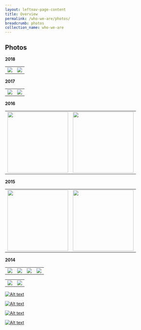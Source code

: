 ```yaml
---
layout: leftnav-page-content
title: Overview
permalink: /who-we-are/photos/
breadcrumb: photos
collection_name: who-we-are
---
```


Photos
---
**2018**
<table>
<tr>
<td><img src="/images/sample/MACAD2018-03.jpg"></td>
<td><img src="/images/sample/P2M-Mediator-Appointment-Ceremony-P2-331.jpg"></td>
</tr>

</table>


**2017**
<table>
<tr>
<td><img src="/images/sample/MACAD2018-03.jpg"></td>
<td><img src="/images/sample/P2M-Mediator-Appointment-Ceremony-P2-331.jpg"></td>
</tr>

</table>


**2016**
<table>
<tr>
<td><img src="/images/sample/MACAD2018-03.jpg"  style="width:200px;height:200px;"></td>
<td><img src="/images/sample/P2M-Mediator-Appointment-Ceremony-P2-331.jpg"  style="width:200px;height:200px;"></td>
</tr>

</table>


**2015**
<table>
<tr>
<td><img src="/images/sample/MACAD2018-03.jpg"  style="width:200px;height:200px;"></td>
<td><img src="/images/sample/P2M-Mediator-Appointment-Ceremony-P2-331.jpg"  style="width:200px;height:200px;"></td>
</tr>

</table>

**2014**

<table>
<tr>
<td><img src="/images/sample/MACAD2018-03.jpg"></td>
<td><img src="/images/sample/P2M-Mediator-Appointment-Ceremony-P2-331.jpg"></td>
<td><img src="/images/sample/P2M-Mediator-Appointment-Ceremony-P2-331.jpg"></td>
<td><img src="/images/sample/MACAD2018-03.jpg"></td>  
  
</tr>

</table>

<table>
<tr>
<td><a href="http://www.google.com"><img src="/images/sample/MACAD2018-03.jpg"></a></td>
<td><a href="http://www.google.com"><img src="/images/sample/MACAD2018-03.jpg"></a></td>

  
</tr>

</table>

[![Alt text](/images/sample/MACAD2018-03.jpg)](http://www.google.com)

[![Alt text](/images/sample/MACAD2018-03.jpg)](http://www.google.com)

[![Alt text](/images/sample/MACAD2018-03.jpg)](http://www.google.com)

[![Alt text](/images/sample/MACAD2018-03.jpg)](http://www.google.com)


